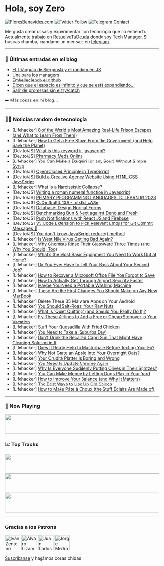 # Hola, soy Zero

[![FloresBenavides.com](https://img.shields.io/website?down_message=oops&label=MiBlog&style=for-the-badge&up_message=online&url=https%3A%2F%2Ffloresbenavides.com)](https://floresbenavides.com) [![Twitter Follow](https://img.shields.io/twitter/follow/ZeroDragon?color=%231DA1F2&label=Follow&logo=twitter&logoColor=ffffff&style=for-the-badge)](https://twitter.com/zerodragon) [![Telegram Contact](https://img.shields.io/badge/escr%C3%ADbeme-ZeroDragon-%2326A5E4?style=for-the-badge&logo=telegram)](https://t.me/zerodragon)

Me gusta crear cosas y experimentar con tecnología que no entiendo.
Actualmente trabajo en [ResuelveTuDeuda](http://github.com/resuelve) donde soy Tech Manager.
Si buscas chamba, mandame un mensaje en [telegram](https://t.me/zerodragon).

---

### 📕 Últimas entradas en mi blog
<!-- BLOG-POST-LIST:START -->
- [El Triángulo de Sierpinski y el random en JS](https://floresbenavides.com/el-triangulo-de-sierpinski-y-el-random-en-js/)
- [Una para los managers](https://floresbenavides.com/una-para-los-managers/)
- [Embelleciendo el github](https://floresbenavides.com/embelleciendo-el-github/)
- [Dicen que el espacio es infinito y que se está expandiendo…](https://floresbenavides.com/dicen-que-el-espacio-es-infinito-y-que-se-esta-expandiendo/)
- [Salir de promesas sin el try/catch](https://floresbenavides.com/salir-de-promesas-sin-el-try-catch/)
<!-- BLOG-POST-LIST:END -->

➡️ [Más cosas en mi blog...](https://floresbenavides.com)

---

### 👨‍💻 Noticias random de tecnología
<!-- TECH-POSTS:START -->
- [Lifehacker] [8 of the World&#39;s Most Amazing Real-Life Prison Escapes &lpar;and What to Learn From Them&rpar;](https://lifehacker.com/8-of-the-worlds-most-amazing-real-life-prison-escapes-1849427379)
- [Lifehacker] [How to Get a Free Stove From the Government &lpar;and Help Save the Planet&rpar;](https://lifehacker.com/how-to-get-a-free-stove-from-the-government-and-help-s-1849431130)
- [Dev.to/JS] [What is this keyword in javascript?](https://dev.to/abu/what-is-this-keyword-in-javascript-3hja)
- [Dev.to/JS] [Pharmacy Meds Online](https://dev.to/finchloe121/pharmacy-meds-online-57gn)
- [Lifehacker] [You Can Make a Daiquiri &lpar;or any Sour&rpar; Without Simple Syrup](https://lifehacker.com/you-can-make-a-daiquiri-or-any-sour-without-simple-sy-1849431540)
- [Dev.to/JS] [Open/Closed Principle in TypeScript](https://dev.to/jmalvarez/openclosed-principle-in-typescript-749)
- [Dev.to/JS] [Build a Creative Agency Website Using HTML CSS JavaScript](https://dev.to/codewithsadee/build-a-creative-agency-website-using-html-css-javascript-25nm)
- [Lifehacker] [What Is a Narcissistic Collapse?](https://lifehacker.com/what-is-a-narcissistic-collapse-1849430424)
- [Dev.to/JS] [Writing a roman numeral function in Javascript](https://dev.to/jtlavs/writing-a-roman-numeral-function-in-javascript-4hno)
- [Dev.to/JS] [PRIMARY PROGRAMMING LANGUAGES TO LEARN IN 2023](https://dev.to/kiranve00977518/primary-programming-languages-to-learn-in-2023-5a8h)
- [Dev.to/JS] [CoDe SmElL 159 - mIxEd_cASe](https://dev.to/mcsee/code-smell-159-mixedcase-nc)
- [Dev.to/JS] [Database: Design Normal Forms](https://dev.to/midnqp/database-design-normal-forms-3i49)
- [Dev.to/JS] [Benchmarking Bun &amp; Next against Deno and Fresh](https://dev.to/herbievine/benchmarking-bun-next-against-deno-and-fresh-3hel)
- [Dev.to/JS] [Push Notifications with React JS and Firebase](https://dev.to/nasreenkhalid/push-notifications-with-react-js-and-firebase-502m)
- [Dev.to/JS] [VS Code Extension to Pick Relevant Emojis for Git Commit Messages 🐛](https://dev.to/babakks/vs-code-extension-to-pick-relevant-emojis-for-git-commit-messages-201c)
- [Dev.to/JS] [You don&#39;t know JavaScript reduce&lpar;&rpar; method](https://dev.to/trillionclues/you-dont-know-javascript-reduce-method-1nh2)
- [Lifehacker] [Is West Nile Virus Getting Bad Again?](https://lifehacker.com/is-west-nile-virus-getting-bad-again-1849430973)
- [Lifehacker] [Why Chemists Rinse Their Glassware Three Times &lpar;and Why You Should, Too&rpar;](https://lifehacker.com/why-chemists-rinse-their-glassware-three-times-and-why-1849430516)
- [Lifehacker] [What’s the Most Basic Equipment You Need to Work Out at Home?](https://lifehacker.com/what-s-the-most-basic-equipment-you-need-to-work-out-at-1849430354)
- [Lifehacker] [Do You Ever Have to Tell Your Boss About Your Second Job?](https://lifehacker.com/do-you-ever-have-to-tell-your-boss-about-your-second-jo-1849424698)
- [Lifehacker] [How to Recover a Microsoft Office File You Forgot to Save](https://lifehacker.com/how-to-recover-a-microsoft-office-file-you-forgot-to-sa-1849429735)
- [Lifehacker] [How to Actually Get Through Airport Security Faster](https://lifehacker.com/how-to-actually-get-through-airport-security-faster-1849429214)
- [Lifehacker] [Maybe You Need a Portable Washing Machine](https://lifehacker.com/maybe-you-need-a-portable-washing-machine-1849429431)
- [Lifehacker] [These Are the First Changes You Should Make on Any New MacBook](https://lifehacker.com/these-are-the-first-changes-you-should-make-on-any-new-1849428528)
- [Lifehacker] [Delete These 35 Malware Apps on Your Android](https://lifehacker.com/delete-these-35-malware-apps-on-your-android-1849428626)
- [Lifehacker] [You Should Salt-Roast Your Raw Nuts](https://lifehacker.com/you-should-salt-roast-your-raw-nuts-1849428165)
- [Lifehacker] [What Is ‘Quiet Quitting’ &lpar;and Should You Really Do It&rpar;?](https://lifehacker.com/what-is-quiet-quitting-and-should-you-really-do-it-1849426004)
- [Lifehacker] [Fly These Airlines to Add a Free or Cheap Stopover to Your Vacation](https://lifehacker.com/fly-these-airlines-to-add-a-free-or-cheap-stopover-to-y-1849427646)
- [Lifehacker] [Stuff Your Quesadilla With Fried Chicken](https://lifehacker.com/stuff-your-quesadilla-with-fried-chicken-1849426275)
- [Lifehacker] [You Need to Take a ‘Suburbs Day’](https://lifehacker.com/you-need-to-take-a-suburbs-day-1849424304)
- [Lifehacker] [Don&#39;t Drink the Recalled Capri Sun That Might Have Cleaning Solution in It](https://lifehacker.com/dont-drink-the-recalled-capri-sun-that-might-have-clean-1849425451)
- [Lifehacker] [Does It Really Help to Masturbate Before Texting Your Ex?](https://lifehacker.com/does-it-really-help-to-masturbate-before-texting-your-e-1849425648)
- [Lifehacker] [Why Not Grate an Apple Into Your Overnight Oats?](https://lifehacker.com/why-not-grate-an-apple-into-your-overnight-oats-1849425580)
- [Lifehacker] [Your Crudité Platter Is Boring and Wrong](https://lifehacker.com/your-crudite-platter-is-boring-and-wrong-1849424444)
- [Lifehacker] [You Need to Update Chrome Again](https://lifehacker.com/you-need-to-update-chrome-again-1849424239)
- [Lifehacker] [Why Is Everyone Suddenly Putting Olives in Their Spritzes?](https://lifehacker.com/why-is-everyone-suddenly-putting-olives-in-their-spritz-1849423933)
- [Lifehacker] [You Can Make Money by Letting Dogs Play in Your Yard](https://lifehacker.com/you-can-make-money-by-letting-dogs-play-in-your-yard-1849424385)
- [Lifehacker] [How to Improve Your Balance &lpar;and Why It Matters&rpar;](https://lifehacker.com/how-to-improve-your-balance-and-why-it-matters-1849424599)
- [Lifehacker] [The Best Ways to Use Up Old Spices](https://lifehacker.com/the-best-ways-to-use-up-old-spices-1849423616)
- [Lifehacker] [How to Make Pâte à Choux &lpar;the Stuff Éclairs Are Made of&rpar;](https://lifehacker.com/how-to-make-pate-a-choux-the-stuff-eclairs-are-made-of-1849422698)<!-- TECH-POSTS:END -->

---

### 🎵 Now Playing
<a href="https://spotify-now-playing-dun.vercel.app/now-playing?open"><img src="https://spotify-now-playing-dun.vercel.app/now-playing" width="540" height="64"></a>

### 📈 Top Tracks
<a href="https://spotify-now-playing-dun.vercel.app/top-tracks?i=1&open"><img src="https://spotify-now-playing-dun.vercel.app/top-tracks?i=1" width="540" height="64"></a>
<a href="https://spotify-now-playing-dun.vercel.app/top-tracks?i=2&open"><img src="https://spotify-now-playing-dun.vercel.app/top-tracks?i=2" width="540" height="64"></a>
<a href="https://spotify-now-playing-dun.vercel.app/top-tracks?i=3&open"><img src="https://spotify-now-playing-dun.vercel.app/top-tracks?i=3" width="540" height="64"></a>

---

### Gracias a los Patrons
[<img src="https://avatars.githubusercontent.com/u/243380?v=4" alt="Iván Zenteno" width="50px">](https://github.com/k001) [<img src="https://avatars.githubusercontent.com/u/19955639?v=4" alt="Álvaro Lizama" width="50px">](https://github.com/alvarolizama) [<img src="https://avatars.githubusercontent.com/u/2718753?v=4" alt="Juan Carlos Ruiz" width="50px">](https://github.com/JuanCrg90) [<img src="https://avatars.githubusercontent.com/u/37025?v=4" alt="Jorge Medrano" width="50px">](https://github.com/h1pp1e) 

[Suscríbanse](https://www.patreon.com/zerodragon) y hagámos cosas chidas
